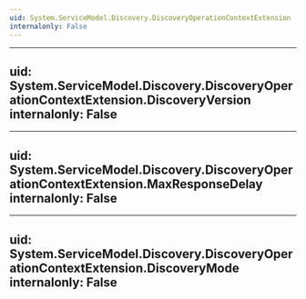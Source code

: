 ```yaml
---
uid: System.ServiceModel.Discovery.DiscoveryOperationContextExtension
internalonly: False
---
```


---
uid: System.ServiceModel.Discovery.DiscoveryOperationContextExtension.DiscoveryVersion
internalonly: False
---

---
uid: System.ServiceModel.Discovery.DiscoveryOperationContextExtension.MaxResponseDelay
internalonly: False
---

---
uid: System.ServiceModel.Discovery.DiscoveryOperationContextExtension.DiscoveryMode
internalonly: False
---
